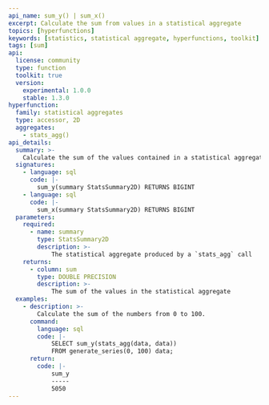 ```yaml
---
api_name: sum_y() | sum_x()
excerpt: Calculate the sum from values in a statistical aggregate
topics: [hyperfunctions]
keywords: [statistics, statistical aggregate, hyperfunctions, toolkit]
tags: [sum]
api:
  license: community
  type: function
  toolkit: true
  version:
    experimental: 1.0.0
    stable: 1.3.0
hyperfunction:
  family: statistical aggregates
  type: accessor, 2D
  aggregates:
    - stats_agg()
api_details:
  summary: >-
    Calculate the sum of the values contained in a statistical aggregate.
  signatures:
    - language: sql
      code: |-
        sum_y(summary StatsSummary2D) RETURNS BIGINT
    - language: sql
      code: |-
        sum_x(summary StatsSummary2D) RETURNS BIGINT
  parameters:
    required:
      - name: summary
        type: StatsSummary2D
        description: >-
            The statistical aggregate produced by a `stats_agg` call
    returns:
      - column: sum
        type: DOUBLE PRECISION
        description: >-
            The sum of the values in the statistical aggregate
  examples:
    - description: >-
        Calculate the sum of the numbers from 0 to 100.
      command:
        language: sql
        code: |-
            SELECT sum_y(stats_agg(data, data))
            FROM generate_series(0, 100) data;
      return:
        code: |-
            sum_y
            -----
            5050
---
```


